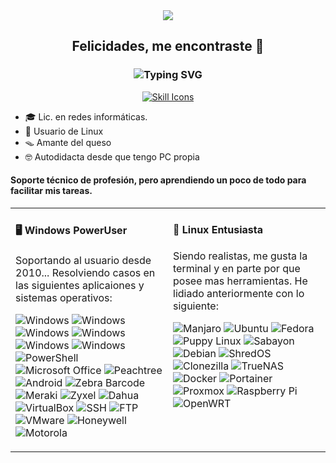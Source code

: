 <div align="center">
  <img src="https://capsule-render.vercel.app/api?type=waving&height=120&color=E2B7CD&text=Hi!🪐&animation=blink&textBg=false&desc=Lic.en%20Redes%20Informáticas&descAlign=24&descAlignY=28&fontAlign=84&fontAlignY=47&fontColor=470E30&fontSize=50&descSize=22">
  <h2>Felicidades, me encontraste 🎣</h2>
  <h3>
    <img
      src="https://readme-typing-svg.herokuapp.com?font=M+PLUS+1+Code&size=30&duration=3500&pause=2000&color=A6FFA1&background=242A2E&center=true&vCenter=true&width=500&height=60&lines=~%24+Linux+user%2C+waifu+lover+%E2%9D%A4%EF%B8%8F"
      alt="Typing SVG"
    />
  </h3>
  <p>
    <a href="https://skillicons.dev">
      <img
        src="https://skillicons.dev/icons?i=bash,debian,grafana,git,docker,linux,raspberrypi,vim,windows"
        alt="Skill Icons"
      />
    </a>
  </p>
</div>

- 🎓 Lic. en redes informáticas.
- 🐚 Usuario de Linux
- 🪤 Amante del queso 
- 🤓 Autodidacta desde que tengo PC propia

#### Soporte técnico de profesión, pero aprendiendo un poco de todo para facilitar mis tareas.

<div class="table-devenvironment">
<table>
<tr>
<td valign="top" width="50%" class="column">

#### 🖥️ Windows PowerUser

Soportando al usuario desde 2010... Resolviendo casos en las siguientes aplicaiones y sistemas operativos:

![Windows](https://img.shields.io/badge/WindowsXP-0078D6?&logoColor=white)
![Windows](https://img.shields.io/badge/WindowsVista-0078D6?&logoColor=white)
![Windows](https://img.shields.io/badge/Windows7-0078D6?&logoColor=white)
![Windows](https://img.shields.io/badge/Windows8.1-0078D6?&logoColor=white)
![Windows](https://img.shields.io/badge/Windows10-0078D6?&logoColor=white)
![Windows](https://img.shields.io/badge/Windows11-0078D6?&logoColor=white)
![PowerShell](https://img.shields.io/badge/PowerShell-5391FE?&logoColor=white)
![Microsoft Office](https://img.shields.io/badge/Microsoft_Office-D83B01?logoColor=white)
![Peachtree](https://img.shields.io/badge/Peachtree-FFA500?style=flat)
![Android](https://img.shields.io/badge/Android-3DDC84?style=flat&logo=android&logoColor=white)
![Zebra Barcode](https://img.shields.io/badge/Zebra_Barcode-000000?style=flat)
![Meraki](https://img.shields.io/badge/Meraki-00C853?style=flat)
![Zyxel](https://img.shields.io/badge/Zyxel-0071C5?style=flat)
![Dahua](https://img.shields.io/badge/Dahua-F01616?style=flat)
![VirtualBox](https://img.shields.io/badge/VirtualBox-183A61?style=flat&logo=virtualbox&logoColor=white)
![SSH](https://img.shields.io/badge/SSH-4A4A4A?style=flat&logo=ssh&logoColor=white)
![FTP](https://img.shields.io/badge/FTP-0057A0?style=flat&logo=ftp&logoColor=white)
![VMware](https://img.shields.io/badge/VMware-607078?style=flat&logo=vmware&logoColor=white)
![Honeywell](https://img.shields.io/badge/Honeywell-F5B630?style=flat)
![Motorola](https://img.shields.io/badge/Motorola-000000?style=flat&logo=motorola&logoColor=white)

</td>
<td valign="top" width="50%" class="column">

#### 🐧 Linux Entusiasta

Siendo realistas, me gusta la terminal y en parte por que posee mas herramientas. He lidiado anteriormente con lo siguiente:

![Manjaro](https://img.shields.io/badge/Manjaro-00A86B?style=flat&logo=manjaro&logoColor=white)
![Ubuntu](https://img.shields.io/badge/Ubuntu-E95420?style=flat&logo=ubuntu&logoColor=white)
![Fedora](https://img.shields.io/badge/Fedora-294172?style=flat&logo=fedora&logoColor=white)
![Puppy Linux](https://img.shields.io/badge/Puppy_Linux-5B2D27?style=flat&logo=linux&logoColor=white)
![Sabayon](https://img.shields.io/badge/Sabayon-3F8CFF?style=flat)
![Debian](https://img.shields.io/badge/Debian-A81D33?style=flat&logo=debian&logoColor=white)
![ShredOS](https://img.shields.io/badge/ShredOS-2E2E2E?style=flat)
![Clonezilla](https://img.shields.io/badge/Clonezilla-1C1C1C?style=flat)
![TrueNAS](https://img.shields.io/badge/TrueNAS-0069D9?style=flat&logo=truenas&logoColor=white)
![Docker](https://img.shields.io/badge/Docker-2496ED?style=flat&logo=docker&logoColor=white)
![Portainer](https://img.shields.io/badge/Portainer-2B9EB3?style=flat&logo=portainer&logoColor=white)
![Proxmox](https://img.shields.io/badge/Proxmox-FF0000?style=flat&logo=proxmox&logoColor=white)
![Raspberry Pi](https://img.shields.io/badge/Raspberry_Pi-C51A4A?style=flat&logo=raspberry-pi&logoColor=white)
![OpenWRT](https://img.shields.io/badge/OpenWrt-00B5E2?style=flat&logo=OpenWrt&logoColor=white)

</td>
</tr>
</table>
</div>

<!--
**taregon/taregon** is a ✨ _special_ ✨ repository because its `README.md` (this file) appears on your GitHub profile.
Gracias a GhostF8F8FF obtuve la idea para este readme.
Mas badges en https://github.com/henriquesebastiao/badges
-->
